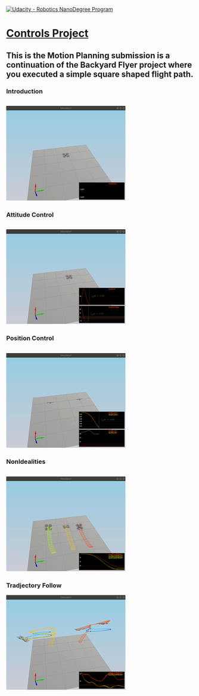 [![Udacity - Robotics NanoDegree Program](https://github.com/spirosrap/flyingcar/blob/master/udacity.jpg)](https://www.udacity.com/course/flying-car-nanodegree--nd787)

# [Controls Project](https://github.com/scifiswapnil/Udacity-Autonomous-Flight-Engineer/tree/main/Control-Project)

This is the Motion Planning submission is a continuation of the Backyard Flyer project where you executed a simple square shaped flight path.
--- 
### Introduction
![](https://github.com/scifiswapnil/Udacity-Autonomous-Flight-Engineer/blob/main/Control-Project/gifs/output1.gif) 
--- 
### Attitude Control
![](https://github.com/scifiswapnil/Udacity-Autonomous-Flight-Engineer/blob/main/Control-Project/gifs/output2.gif) 
--- 
### Position Control
![](https://github.com/scifiswapnil/Udacity-Autonomous-Flight-Engineer/blob/main/Control-Project/gifs/output3.gif) 
--- 
### NonIdealities
![](https://github.com/scifiswapnil/Udacity-Autonomous-Flight-Engineer/blob/main/Control-Project/gifs/output4.gif) 
---
### Tradjectory Follow
![](https://github.com/scifiswapnil/Udacity-Autonomous-Flight-Engineer/blob/main/Control-Project/gifs/output5.gif) 